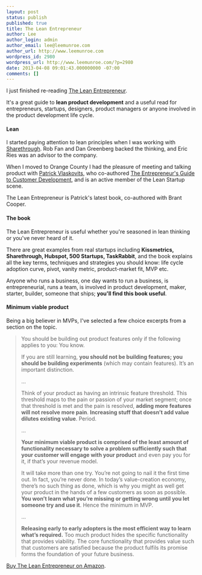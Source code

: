 ```yaml
---
layout: post
status: publish
published: true
title: The Lean Entrepreneur
author: Lee
author_login: admin
author_email: lee@leemunroe.com
author_url: http://www.leemunroe.com
wordpress_id: 2980
wordpress_url: http://www.leemunroe.com/?p=2980
date: 2013-04-08 09:01:43.000000000 -07:00
comments: []
---
```

I just finished re-reading <a href="http://www.amazon.com/gp/product/111829534X/ref=as_li_ss_tl?ie=UTF8&camp=1789&creative=390957&creativeASIN=111829534X&linkCode=as2&tag=leemun-20">The Lean Entrepreneur</a>.

It's a great guide to <strong>lean product development</strong> and a useful read for entrepreneurs, startups, designers, product managers or anyone involved in the product development life cycle.

<h4>Lean</h4>

I started paying attention to lean principles when I was working with <a href="http://www.sharethrough.com/">Sharethrough</a>. Rob Fan and Dan Greenberg backed the thinking, and Eric Ries was an advisor to the company.

When I moved to Orange County I had the pleasure of meeting and talking product with <a href="https://twitter.com/pv">Patrick Vlaskovits</a>, who co-authored <a href="http://www.amazon.com/gp/product/0982743602/ref=as_li_ss_tl?ie=UTF8&camp=1789&creative=390957&creativeASIN=0982743602&linkCode=as2&tag=leemun-20">The Entrepreneur's Guide to Customer Development</a>, and is an active member of the Lean Startup scene.

The Lean Entrepreneur is Patrick's latest book, co-authored with Brant Cooper.

<h4>The book</h4>

The Lean Entrepreneur is useful whether you're seasoned in lean thinking or you've never heard of it.

There are great examples from real startups including <strong>Kissmetrics, Sharethrough, Hubspot, 500 Startups, TaskRabbit</strong>, and the book explains all the key terms, techniques and strategies you should know: life cycle adoption curve, pivot, vanity metric, product-market fit, MVP etc. 

Anyone who runs a business, one day wants to run a business, is entrepreneurial, runs a team, is involved in product development, maker, starter, builder, someone that ships; <strong>you'll find this book useful</strong>.

<h4>Minimum viable product</h4>

Being a big believer in MVPs, I've selected a few choice excerpts from a section on the topic.

<blockquote>
You should be building out product features only if the following applies to you: You know.

If you are still learning, <strong>you should not be building features; you should be building experiments</strong> (which may contain features). It’s an important distinction.

…

Think of your product as having an intrinsic feature threshold. This threshold maps to the pain or passion of your market segment; once that threshold is met and the pain is resolved, <strong>adding more features will not resolve more pain</strong>.  <strong>Increasing stuff that doesn’t add value dilutes existing value</strong>. Period.

…

<strong>Your minimum viable product is comprised of the least amount of functionality necessary to solve a problem sufficiently such that your customer will engage with your product</strong> and even pay you for it, if that’s your revenue model.

It will take more than one try. You’re not going to nail it the first time out. In fact, you’re never done. In today’s value-creation economy, there’s no such thing as done, which is why you might as well get your product in the hands of a few customers as soon as possible. <strong>You won’t learn what you’re missing or getting wrong until you let someone try and use it</strong>. Hence the minimum in MVP.

…

<strong>Releasing early to early adopters is the most efficient way to learn what’s required.</strong> Too much product hides the specific functionality that provides viability. The core functionality that provides value such that customers are satisfied because the product fulfils its promise forms the foundation of your future business.

</blockquote>

<a href="http://www.amazon.com/gp/product/111829534X/ref=as_li_ss_tl?ie=UTF8&camp=1789&creative=390957&creativeASIN=111829534X&linkCode=as2&tag=leemun-20">Buy The Lean Entrepreneur on Amazon</a>.
